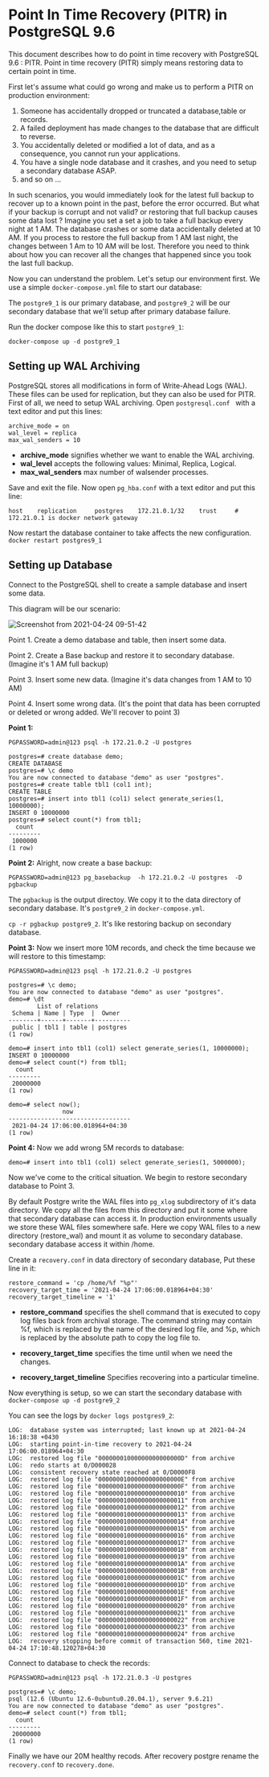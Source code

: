 # Point In Time Recovery (PITR) in PostgreSQL 9.6
This document describes how to do point in time recovery with PostgreSQL 9.6 : PITR. Point in time recovery (PITR) simply means restoring data to certain point in time.

First let's assume what could go wrong and make us to perform a PITR on production environment:

1. Someone has accidentally dropped or truncated a database,table or records.
2. A failed deployment has made changes to the database that are difficult to reverse.
3. You accidentally deleted or modified a lot of data, and as a consequence, you cannot run your applications.
4. You have a single node database and it crashes, and you need to setup a secondary database ASAP.
5. and so on ...

In such scenarios, you would immediately look for the latest full backup to recover up to a known point in the past, before the error occurred. But what if your backup is corrupt and not valid? or restoring that full backup causes some data lost ? Imagine you set a set a job to take a full backup every night at 1 AM. The database crashes or some data accidentally deleted at 10 AM. If you process to restore the full backup from 1 AM last night, the changes between 1 Am to 10 AM will be lost. Therefore you need to think about how you can recover all the changes that happened since you took the last full backup.

Now you can understand the problem. Let's setup our environment first. We use a simple `docker-compose.yml` file to start our database:

The `postgre9_1` is our primary database, and `postgre9_2` will be our secondary database that we'll setup after primary database failure.

Run the docker compose like this to start `postgre9_1`:

`docker-compose up -d postgre9_1`

## Setting up WAL Archiving
PostgreSQL stores all modifications in form of Write-Ahead Logs (WAL). These files can be used for replication, but they can also be used for PITR. First of all, we need to setup WAL archiving. Open `postgresql.conf ` with a text editor and put this lines:
```
archive_mode = on
wal_level = replica
max_wal_senders = 10
```
* **archive_mode** signifies whether we want to enable the WAL archiving.
* **wal_level** accepts the following values: Minimal, Replica, Logical.
* **max_wal_senders** max number of walsender processes.

Save and exit the file. Now open `pg_hba.conf` with a text editor and put this line:
```
host    replication     postgres    172.21.0.1/32    trust     # 172.21.0.1 is docker network gateway
```
Now restart the database container to take affects the new configuration. `docker restart postgres9_1`

## Setting up Database

Connect to the PostgreSQL shell to create a sample database and insert some data.

This diagram will be our scenario:

![Screenshot from 2021-04-24 09-51-42](https://user-images.githubusercontent.com/38520491/115948385-55dcd780-a4e3-11eb-935a-db0ae667751f.png)

Point 1. Create a demo database and table, then insert some data.

Point 2. Create a Base backup and restore it to secondary database. (Imagine it's 1 AM full backup)

Point 3. Insert some new data. (Imagine it's data changes from 1 AM to 10 AM)

Point 4. Insert some wrong data. (It's the point that data has been corrupted or deleted or wrong added. We'll recover to point 3)

**Point 1:**
```
PGPASSWORD=admin@123 psql -h 172.21.0.2 -U postgres

postgres=# create database demo;
CREATE DATABASE
postgres=# \c demo
You are now connected to database "demo" as user "postgres".
postgres=# create table tbl1 (col1 int);
CREATE TABLE
postgres=# insert into tbl1 (col1) select generate_series(1, 10000000);
INSERT 0 10000000
postgres=# select count(*) from tbl1;
  count  
---------
 1000000
(1 row)
```

**Point 2:**
Alright, now create a base backup:

`PGPASSWORD=admin@123 pg_basebackup  -h 172.21.0.2 -U postgres  -D  pgbackup` 

The `pgbackup` is the output directoy. We copy it to the data directory of secondary database. It's `postgre9_2` in `docker-compose.yml`.

`cp -r pgbackup postgre9_2`. It's like restoring backup on secondary database.

**Point 3:**
Now we insert more 10M records, and check the time because we will restore to this timestamp:
```
PGPASSWORD=admin@123 psql -h 172.21.0.2 -U postgres

postgres=# \c demo;
You are now connected to database "demo" as user "postgres".
demo=# \dt
        List of relations
 Schema | Name | Type  |  Owner   
--------+------+-------+----------
 public | tbl1 | table | postgres
(1 row)

demo=# insert into tbl1 (col1) select generate_series(1, 10000000);
INSERT 0 10000000
demo=# select count(*) from tbl1;
  count  
---------
 20000000
(1 row)

demo=# select now();
               now                
----------------------------------
 2021-04-24 17:06:00.018964+04:30
(1 row)
```

**Point 4:**
Now we add wrong 5M records to database:
```
demo=# insert into tbl1 (col1) select generate_series(1, 5000000);
```
Now we've come to the critical situation. We begin to restore secondary database to Point 3.

By default Postgre write the WAL files into `pg_xlog` subdirectory of it's  data directory. We copy all the files from this directory and put it some where that secondary database can access it. In production environments usually we store these WAL files somewhere safe. Here we copy WAL files to a new directory (restore_wal) and mount it as volume to secondary database. secondary database access it within /home.
  
Create a `recovery.conf` in data directory of secondary database, Put these line in it:

```
restore_command = 'cp /home/%f "%p"'
recovery_target_time = '2021-04-24 17:06:00.018964+04:30'
recovery_target_timeline = '1'
```
* **restore_command** specifies the shell command that is executed to copy log files back from archival storage. The command string may contain %f, which is replaced by the name of the desired log file, and %p, which is replaced by the absolute path to copy the log file to.

* **recovery_target_time** specifies the time until when we need the changes.
* **recovery_target_timeline** Specifies recovering into a particular timeline.

Now everything is setup, so we can start the secondary database with `docker-compose up -d postgre9_2`

You can see the logs by `docker logs postgres9_2`:

```
LOG:  database system was interrupted; last known up at 2021-04-24 16:18:38 +0430
LOG:  starting point-in-time recovery to 2021-04-24 17:06:00.018964+04:30
LOG:  restored log file "00000001000000000000000D" from archive
LOG:  redo starts at 0/D000028
LOG:  consistent recovery state reached at 0/D0000F8
LOG:  restored log file "00000001000000000000000E" from archive
LOG:  restored log file "00000001000000000000000F" from archive
LOG:  restored log file "000000010000000000000010" from archive
LOG:  restored log file "000000010000000000000011" from archive
LOG:  restored log file "000000010000000000000012" from archive
LOG:  restored log file "000000010000000000000013" from archive
LOG:  restored log file "000000010000000000000014" from archive
LOG:  restored log file "000000010000000000000015" from archive
LOG:  restored log file "000000010000000000000016" from archive
LOG:  restored log file "000000010000000000000017" from archive
LOG:  restored log file "000000010000000000000018" from archive
LOG:  restored log file "000000010000000000000019" from archive
LOG:  restored log file "00000001000000000000001A" from archive
LOG:  restored log file "00000001000000000000001B" from archive
LOG:  restored log file "00000001000000000000001C" from archive
LOG:  restored log file "00000001000000000000001D" from archive
LOG:  restored log file "00000001000000000000001E" from archive
LOG:  restored log file "00000001000000000000001F" from archive
LOG:  restored log file "000000010000000000000020" from archive
LOG:  restored log file "000000010000000000000021" from archive
LOG:  restored log file "000000010000000000000022" from archive
LOG:  restored log file "000000010000000000000023" from archive
LOG:  restored log file "000000010000000000000024" from archive
LOG:  recovery stopping before commit of transaction 560, time 2021-04-24 17:10:48.120278+04:30
```
Connect to database to check the records:
```
PGPASSWORD=admin@123 psql -h 172.21.0.3 -U postgres

postgres=# \c demo;
psql (12.6 (Ubuntu 12.6-0ubuntu0.20.04.1), server 9.6.21)
You are now connected to database "demo" as user "postgres".
demo=# select count(*) from tbl1;
  count  
---------
 20000000
(1 row)
```
Finally we have our 20M healthy recods.
After recovery postgre rename the `recovery.conf` to `recovery.done`.
